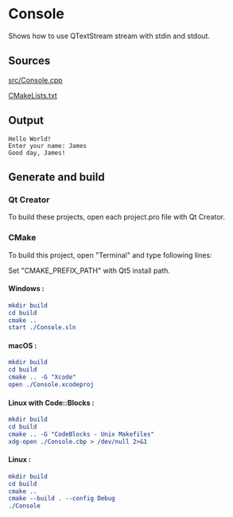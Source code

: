 # Console

Shows how to use QTextStream stream with stdin and stdout.

## Sources

[src/Console.cpp](src/Console.cpp)

[CMakeLists.txt](CMakeLists.txt)

## Output

```
Hello World!
Enter your name: James
Good day, James!
```

## Generate and build

### Qt Creator

To build these projects, open each project.pro file with Qt Creator.

### CMake

To build this project, open "Terminal" and type following lines:

Set "CMAKE_PREFIX_PATH" with Qt5 install path.

#### Windows :

``` cmake
mkdir build
cd build
cmake ..
start ./Console.sln
```

#### macOS :

``` cmake
mkdir build
cd build
cmake .. -G "Xcode"
open ./Console.xcodeproj
```

#### Linux with Code::Blocks :

``` cmake
mkdir build
cd build
cmake .. -G "CodeBlocks - Unix Makefiles"
xdg-open ./Console.cbp > /dev/null 2>&1
```

#### Linux :

``` cmake
mkdir build
cd build
cmake .. 
cmake --build . --config Debug
./Console
```
